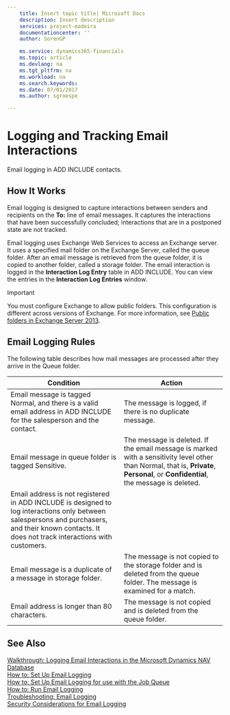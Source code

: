 ```yaml
---
    title: Insert topic title| Microsoft Docs
    description: Insert description
    services: project-madeira
    documentationcenter: ''
    author: SorenGP

    ms.service: dynamics365-financials
    ms.topic: article
    ms.devlang: na
    ms.tgt_pltfrm: na
    ms.workload: na
    ms.search.keywords:
    ms.date: 07/01/2017
    ms.author: sgroespe

---
```

# Logging and Tracking Email Interactions
Email logging in ADD INCLUDE<!--[!INCLUDE[navnow](../../includes/navnow_md.md)]--> contacts.  
  
## How It Works  
 Email logging is designed to capture interactions between senders and recipients on the **To:** line of email messages. It captures the interactions that have been successfully concluded; interactions that are in a postponed state are not tracked.  
  
 Email logging uses Exchange Web Services to access an Exchange server. It uses a specified mail folder on the Exchange Server, called the queue folder. After an email message is retrieved from the queue folder, it is copied to another folder, called a storage folder. The email interaction is logged in the **Interaction Log Entry** table in ADD INCLUDE<!--[!INCLUDE[navnow](../../includes/navnow_md.md)]-->. You can view the entries in the **Interaction Log Entries** window.  
  
> [!IMPORTANT]  
>  You must configure Exchange to allow public folders. This configuration is different across versions of Exchange. For more information, see [Public folders in Exchange Server 2013](http://go.microsoft.com/fwlink/?LinkId=526140).  
  
## Email Logging Rules  
 The following table describes how mail messages are processed after they arrive in the Queue folder.  
  
|Condition|Action|  
|---------------|------------|  
|Email message is tagged Normal, and there is a valid email address in ADD INCLUDE<!--[!INCLUDE[navnow](../../includes/navnow_md.md)]--> for the salesperson and the contact.|The message is logged, if there is no duplicate message.|  
|Email message in queue folder is tagged Sensitive.|The message is deleted. If the email message is marked with a sensitivity level other than Normal, that is, **Private**, **Personal**, or **Confidential**, the message is deleted.|  
|Email address is not registered in ADD INCLUDE<!--[!INCLUDE[navnow](../../includes/navnow_md.md)]--> is designed to log interactions only between salespersons and purchasers, and their known contacts. It does not track interactions with customers.|  
|Email message is a duplicate of a message in storage folder.|The message is not copied to the storage folder and is deleted from the queue folder. The message is examined for a match.|  
|Email address is longer than 80 characters.|The message is not copied and is deleted from the queue folder.|  
  
## See Also  
 [Walkthrough: Logging Email Interactions in the Microsoft Dynamics NAV Database](../walkthrough-logging-email-interactions-in-the-microsoft-dynamics-nav-database.md)   
 [How to: Set Up Email Logging](../how-to-set-up-email-logging.md)   
 [How to: Set Up Email Logging for use with the Job Queue](../how-to-set-up-email-logging-for-use-with-the-job-queue.md)   
 [How to: Run Email Logging](../how-to-run-email-logging.md)   
 [Troubleshooting: Email Logging](../troubleshooting-email-logging.md)   
 [Security Considerations for Email Logging](../security-considerations-for-email-logging.md)